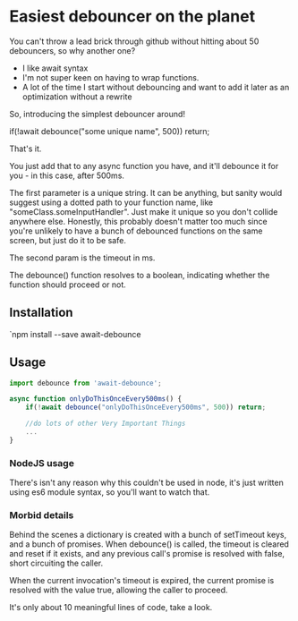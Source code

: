 # Easiest debouncer on the planet
You can't throw a lead brick through github without hitting about 50 debouncers, so why another one?

- I like await syntax
- I'm not super keen on having to wrap functions.
- A lot of the time I start without debouncing and want to add it later as an optimization without a rewrite

So, introducing the simplest debouncer around!

if(!await debounce("some unique name", 500)) return;

That's it.

You just add that to any async function you have, and it'll debounce it for you - in this case, after 500ms.

The first parameter is a unique string. It can be anything, but sanity would suggest using a dotted path to your function name, like "someClass.someInputHandler". Just make it unique so you don't collide anywhere else. Honestly, this probably doesn't matter too much
since you're unlikely to have a bunch of debounced functions on the same screen, but just do it to be safe.

The second param is the timeout in ms.

The debounce() function resolves to a boolean, indicating whether the function should proceed or not.

## Installation
`npm install --save await-debounce

## Usage
```javascript
import debounce from 'await-debounce';

async function onlyDoThisOnceEvery500ms() {
    if(!await debounce("onlyDoThisOnceEvery500ms", 500)) return;

    //do lots of other Very Important Things
    ...
}
```

### NodeJS usage
There's isn't any reason why this couldn't be used in node, it's just written using es6 module syntax, so you'll want to watch that.

### Morbid details
Behind the scenes a dictionary is created with a bunch of setTimeout keys, and a bunch of promises. When debounce() is called, the
timeout is cleared and reset if it exists, and any previous call's promise is resolved with false, short circuiting the caller.

When the current invocation's timeout is expired, the current promise is resolved with the value true, allowing the caller to proceed.

It's only about 10 meaningful lines of code, take a look.
